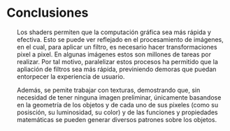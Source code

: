 # Conclusiones

</center>
<ul>
Los shaders permiten que la computación gráfica sea más rápida y efectiva. Esto se puede ver reflejado en el procesamiento de imágenes, en el cual, para aplicar un filtro, es necesario hacer transformaciones pixel a pixel. En algunas imágenes estos son millones de tareas por realizar. Por tal motivo, paralelizar estos procesos ha permitido que la apliación de filtros sea más rápida, previniendo demoras que puedan entorpecer la experiencia de usuario.

Además, se pemite trabajar con texturas, demostrando que, sin necesidad de tener ninguna imagen preliminar, únicamente basandose en la geometría de los objetos y de cada uno de sus pixeles (como su posisción, su luminosidad, su color) y de las funciones y propiedades matemáticas se pueden generar diversos patrones sobre los objetos.
</ul>